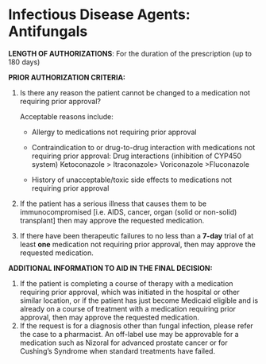 # Infectious Disease Agents: Antifungals

**LENGTH OF AUTHORIZATIONS**: For the duration of the prescription (up to 180 days)

**PRIOR AUTHORIZATION CRITERIA:**

1. Is there any reason the patient cannot be changed to a medication not requiring prior approval?

    Acceptable reasons include:

    - Allergy to medications not requiring prior approval

    - Contraindication to or drug-to-drug interaction with medications not requiring prior approval: Drug interactions (inhibition of CYP450 system) Ketoconazole \> Itraconazole\> Voriconazole \>Fluconazole

    - History of unacceptable/toxic side effects to medications not requiring prior approval

2. If the patient has a serious illness that causes them to be immunocompromised [i.e. AIDS, cancer, organ (solid or non-solid) transplant] then may approve the requested medication.
3. If there have been therapeutic failures to no less than a **7-day** trial of at least **one** medication not requiring prior approval, then may approve the requested medication.

**ADDITIONAL INFORMATION TO AID IN THE FINAL DECISION:**

1. If the patient is completing a course of therapy with a medication requiring prior approval, which was initiated in the hospital or other similar location, or if the patient has just become Medicaid eligible and is already on a course of treatment with a medication requiring prior approval, then may approve the requested medication.
2. If the request is for a diagnosis other than fungal infection, please refer the case to a pharmacist. An off-label use may be approvable for a medication such as Nizoral for advanced prostate cancer or for Cushing’s Syndrome when standard treatments have failed.
